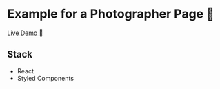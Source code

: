# Example for a Photographer Page 📸

[Live Demo 🔗](https://photographer-website.maxjuliuseuler.now.sh/)

## Stack

+ React
+ Styled Components

